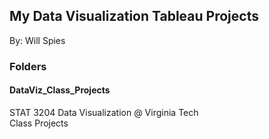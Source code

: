## My Data Visualization Tableau Projects
By: Will Spies

### Folders

#### DataViz_Class_Projects
STAT 3204 Data Visualization @ Virginia Tech </br>
Class Projects
